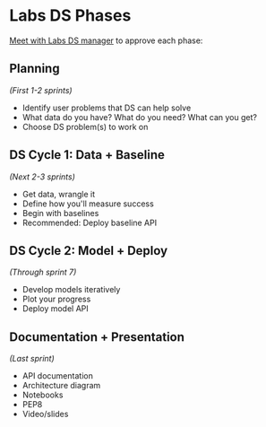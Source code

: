 # Labs DS Phases

[Meet with Labs DS manager]() to approve each phase:

## Planning
_(First 1-2 sprints)_

- Identify user problems that DS can help solve
- What data do you have? What do you need? What can you get?
- Choose DS problem(s) to work on

## DS Cycle 1: Data + Baseline
_(Next 2-3 sprints)_

- Get data, wrangle it
- Define how you'll measure success
- Begin with baselines
- Recommended: Deploy baseline API

## DS Cycle 2: Model + Deploy
_(Through sprint 7)_

- Develop models iteratively
- Plot your progress
- Deploy model API

## Documentation + Presentation
_(Last sprint)_

- API documentation
- Architecture diagram
- Notebooks
- PEP8
- Video/slides

